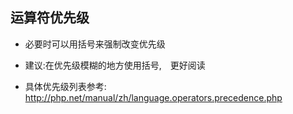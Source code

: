 ## 运算符优先级
* 必要时可以用括号来强制改变优先级

* 建议:在优先级模糊的地方使用括号,　更好阅读

* 具体优先级列表参考: http://php.net/manual/zh/language.operators.precedence.php
